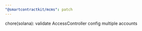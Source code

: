 ```yaml
---
"@smartcontractkit/mcms": patch
---
```


chore(solana): validate AccessController config multiple accounts
